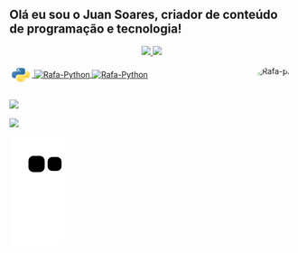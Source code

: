 ## Olá eu sou o Juan Soares, criador de conteúdo de programação e tecnologia!
<div align="center">
  <a href="https://www.youtube.com/channel/UCytUuxL41cQVvJivsjxWBtQ">
  <img height="48/%" src="https://github-readme-stats.vercel.app/api?username=JuanSoaresR&show_icons=true&theme=dark&include_all_commits=true&count_private=true"/>
  <img height="48%" src="https://github-readme-stats.vercel.app/api/top-langs/?username=JuanSoaresR&layout=compact&langs_count=7&theme=dark"/>
</div>
  
  <div style="display: inline_block"><br>

  
  <img align="center" alt="Rafa-Python" height="30" width="40" src="https://raw.githubusercontent.com/devicons/devicon/master/icons/python/python-original.svg">
  <img align="center" alt="Rafa-Python" height="30" width="40" src="https://cdn.jsdelivr.net/gh/devicons/devicon/icons/linux/linux-original.svg" />
  <img align="center" alt="Rafa-Python" height="30" width="40" src="https://cdn.jsdelivr.net/gh/devicons/devicon/icons/arduino/arduino-original.svg" /> 
  <img align="right" alt="Rafa-pic" height="150" style="border-radius:50px;" src="https://cdn.discordapp.com/attachments/943311988874948642/943312236124966942/Webp.net-gifmaker.gif">
</div>
  

  ##
  
  <div> 
  <a href="https://www.youtube.com/channel/UCytUuxL41cQVvJivsjxWBtQ" target="_blank"><img src="https://img.shields.io/badge/YouTube-FF0000?style=for-the-badge&logo=youtube&logoColor=white" target="_blank"></a>
 
  <a href = "mailto:debbuguer@gmail.com"><img src="https://img.shields.io/badge/-Gmail-%23333?style=for-the-badge&logo=gmail&logoColor=white" target="_blank"></a>

  ![Snake animation](https://github.com/rafaballerini/rafaballerini/blob/output/github-contribution-grid-snake.svg)
 
</div>
